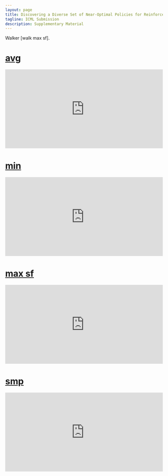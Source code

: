 ```yaml
---
layout: page
title: Discovering a Diverse Set of Near-Optimal Policies for Reinforcement Learning
tagline: ICML Submission 
description: Supplementary Material 
---
```



Walker [walk max sf].

# [avg](#avg)

<div style="width:100%;height:0px;position:relative;padding-bottom:50.000%;"><iframe src="https://streamable.com/e/jzsl0c?autoplay=1&nocontrols=1" frameborder="0" width="100%" height="100%" allowfullscreen allow="autoplay" style="width:100%;height:100%;position:absolute;left:0px;top:0px;overflow:hidden;"></iframe></div>

# [min](#min)

<div style="width:100%;height:0px;position:relative;padding-bottom:50.000%;"><iframe src="https://streamable.com/e/19eqah?autoplay=1&nocontrols=1" frameborder="0" width="100%" height="100%" allowfullscreen allow="autoplay" style="width:100%;height:100%;position:absolute;left:0px;top:0px;overflow:hidden;"></iframe></div>

# [max sf](#max-sf)

<div style="width:100%;height:0px;position:relative;padding-bottom:50.000%;"><iframe src="https://streamable.com/e/19eqah?autoplay=1&nocontrols=1" frameborder="0" width="100%" height="100%" allowfullscreen allow="autoplay" style="width:100%;height:100%;position:absolute;left:0px;top:0px;overflow:hidden;"></iframe></div>

# [smp](#smp)

<div style="width:100%;height:0px;position:relative;padding-bottom:50.000%;"><iframe src="https://streamable.com/e/uti96l?autoplay=1&nocontrols=1" frameborder="0" width="100%" height="100%" allowfullscreen allow="autoplay" style="width:100%;height:100%;position:absolute;left:0px;top:0px;overflow:hidden;"></iframe></div>
